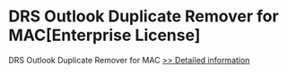 # DRS Outlook Duplicate Remover for MAC[Enterprise License]
DRS Outlook Duplicate Remover for MAC
[>> Detailed information](https://secure.shareit.com/shareit/product.html?productid=301004986&affiliateid=200057808)